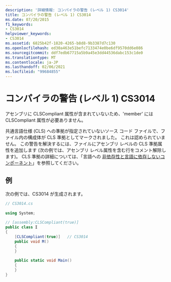 ```yaml
---
description: '詳細情報: コンパイラの警告 (レベル 1) CS3014'
title: コンパイラの警告 (レベル 1) CS3014
ms.date: 07/20/2015
f1_keywords:
- CS3014
helpviewer_keywords:
- CS3014
ms.assetid: 6825b42f-1820-4265-b8d8-9b3387d7c130
ms.openlocfilehash: ed30a463e51befc7133474e0be6df9570dd6e086
ms.sourcegitcommit: ddf7edb67715a5b9a45e3dd44536dabc153c1de0
ms.translationtype: MT
ms.contentlocale: ja-JP
ms.lasthandoff: 02/06/2021
ms.locfileid: "99684855"
---
```

# <a name="compiler-warning-level-1-cs3014"></a>コンパイラの警告 (レベル 1) CS3014

アセンブリに CLSCompliant 属性が含まれていないため、'member' には CLSCompliant 属性が必要ありません。  
  
 共通言語仕様 (CLS) への準拠が指定されていないソース コード ファイルで、ファイル内の構成体が CLS 準拠としてマークされました。 これは認められていません。 この警告を解決するには、ファイルにアセンブリ レベルの CLS 準拠属性を追加します (次の例では、アセンブリ レベル属性を含む行をコメント解除します)。 CLS 準拠の詳細については、「言語への [非依存性と言語に依存しないコンポーネント](../../standard/language-independence.md)」を参照してください。
  
## <a name="example"></a>例  

 次の例では、CS3014 が生成されます。  
  
```csharp  
// CS3014.cs  
  
using System;  
  
// [assembly:CLSCompliant(true)]  
public class I  
{  
    [CLSCompliant(true)]   // CS3014  
    public void M()  
    {  
    }  
  
    public static void Main()  
    {  
    }  
}  
```
